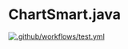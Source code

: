 # ChartSmart.java

[![.github/workflows/test.yml](https://github.com/isidore/RefactoringClass/actions/workflows/test.yml/badge.svg)](https://github.com/isidore/RefactoringClass/actions/workflows/test.yml)

